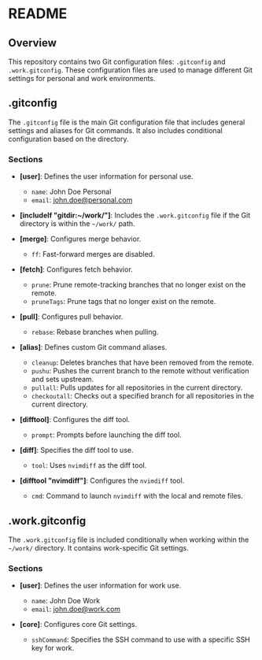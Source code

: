 # README

## Overview

This repository contains two Git configuration files: `.gitconfig` and `.work.gitconfig`. These configuration files are used to manage different Git settings for personal and work environments.

## .gitconfig

The `.gitconfig` file is the main Git configuration file that includes general settings and aliases for Git commands. It also includes conditional configuration based on the directory.

### Sections

- **[user]**: Defines the user information for personal use.

  - `name`: John Doe Personal
  - `email`: john.doe@personal.com

- **[includeIf "gitdir:~/work/"]**: Includes the `.work.gitconfig` file if the Git directory is within the `~/work/` path.

- **[merge]**: Configures merge behavior.

  - `ff`: Fast-forward merges are disabled.

- **[fetch]**: Configures fetch behavior.

  - `prune`: Prune remote-tracking branches that no longer exist on the remote.
  - `pruneTags`: Prune tags that no longer exist on the remote.

- **[pull]**: Configures pull behavior.

  - `rebase`: Rebase branches when pulling.

- **[alias]**: Defines custom Git command aliases.

  - `cleanup`: Deletes branches that have been removed from the remote.
  - `pushu`: Pushes the current branch to the remote without verification and sets upstream.
  - `pullall`: Pulls updates for all repositories in the current directory.
  - `checkoutall`: Checks out a specified branch for all repositories in the current directory.

- **[difftool]**: Configures the diff tool.

  - `prompt`: Prompts before launching the diff tool.

- **[diff]**: Specifies the diff tool to use.

  - `tool`: Uses `nvimdiff` as the diff tool.

- **[difftool "nvimdiff"]**: Configures the `nvimdiff` tool.
  - `cmd`: Command to launch `nvimdiff` with the local and remote files.

## .work.gitconfig

The `.work.gitconfig` file is included conditionally when working within the `~/work/` directory. It contains work-specific Git settings.

### Sections

- **[user]**: Defines the user information for work use.

  - `name`: John Doe Work
  - `email`: john.doe@work.com

- **[core]**: Configures core Git settings.
  - `sshCommand`: Specifies the SSH command to use with a specific SSH key for work.
